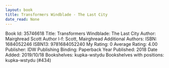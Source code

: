 ```yaml
---
layout: book
title: Transformers Windblade - The Last City
date_read: None
---
```


Book Id: 35746618
Title: Transformers Windblade: The Last City
Author: Mairghread Scott
Author l-f: Scott, Mairghread
Additional Authors: 
ISBN: 1684052246
ISBN13: 9781684052240
My Rating: 0
Average Rating: 4.00
Publisher: IDW Publishing
Binding: Paperback
Year Published: 2018
Date Added: 2019/10/18
Bookshelves: kupka-wstydu
Bookshelves with positions: kupka-wstydu (#434)

